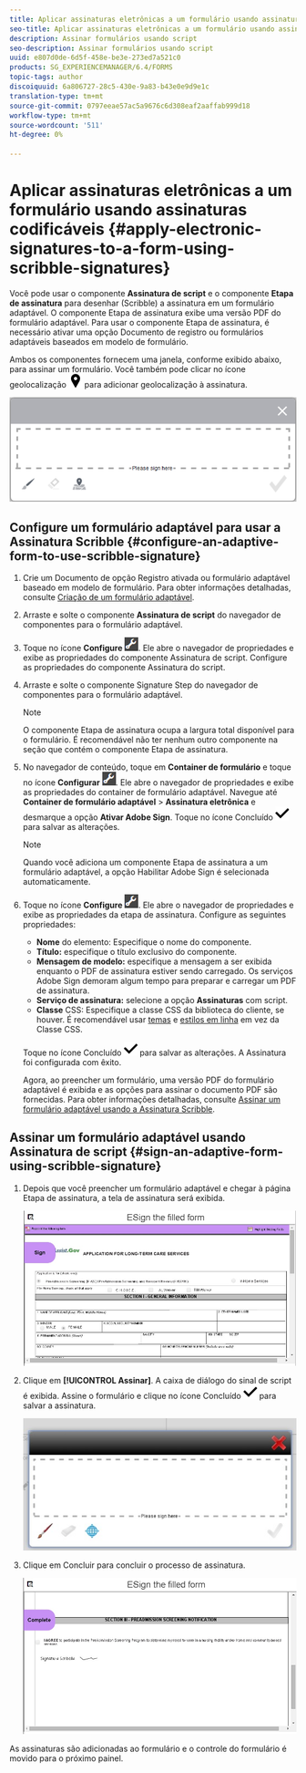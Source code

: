 ```yaml
---
title: Aplicar assinaturas eletrônicas a um formulário usando assinaturas rabiscadas
seo-title: Aplicar assinaturas eletrônicas a um formulário usando assinaturas rabiscadas
description: Assinar formulários usando script
seo-description: Assinar formulários usando script
uuid: e807d0de-6d5f-458e-be3e-273ed7a521c0
products: SG_EXPERIENCEMANAGER/6.4/FORMS
topic-tags: author
discoiquuid: 6a806727-28c5-430e-9a83-b43e0e9d9e1c
translation-type: tm+mt
source-git-commit: 0797eeae57ac5a9676c6d308eaf2aaffab999d18
workflow-type: tm+mt
source-wordcount: '511'
ht-degree: 0%

---
```



# Aplicar assinaturas eletrônicas a um formulário usando assinaturas codificáveis {#apply-electronic-signatures-to-a-form-using-scribble-signatures}

Você pode usar o componente **Assinatura de script** e o componente **Etapa de assinatura** para desenhar (Scribble) a assinatura em um formulário adaptável. O componente Etapa de assinatura exibe uma versão PDF do formulário adaptável. Para usar o componente Etapa de assinatura, é necessário ativar uma opção Documento de registro ou formulários adaptáveis baseados em modelo de formulário.

Ambos os componentes fornecem uma janela, conforme exibido abaixo, para assinar um formulário. Você também pode clicar no ícone geolocalização ![aem_6_3_geolocation](assets/aem_6_3_geolocation.png) para adicionar geolocalização à assinatura.

![Caixa de diálogo de sinal de rabisco](assets/scribble-signature.png)

## Configure um formulário adaptável para usar a Assinatura Scribble {#configure-an-adaptive-form-to-use-scribble-signature}

1. Crie um Documento de opção Registro ativada ou formulário adaptável baseado em modelo de formulário. Para obter informações detalhadas, consulte [Criação de um formulário adaptável](/help/forms/using/creating-adaptive-form.md).
1. Arraste e solte o componente **Assinatura de script** do navegador de componentes para o formulário adaptável.
1. Toque no ícone **Configure** ![configure](assets/configure.png). Ele abre o navegador de propriedades e exibe as propriedades do componente Assinatura de script. Configure as propriedades do componente Assinatura do script.
1. Arraste e solte o componente Signature Step do navegador de componentes para o formulário adaptável.

   >[!NOTE]
   >
   >O componente Etapa de assinatura ocupa a largura total disponível para o formulário. É recomendável não ter nenhum outro componente na seção que contém o componente Etapa de assinatura.

1. No navegador de conteúdo, toque em **Container de formulário** e toque no ícone **Configurar** ![configurar](assets/configure.png). Ele abre o navegador de propriedades e exibe as propriedades do container de formulário adaptável. Navegue até **Container de formulário adaptável** > **Assinatura eletrônica** e desmarque a opção **Ativar Adobe Sign**. Toque no ícone Concluído ![aem_6_3_forms_save](assets/aem_6_3_forms_save.png) para salvar as alterações.

   >[!NOTE]
   >
   >Quando você adiciona um componente Etapa de assinatura a um formulário adaptável, a opção Habilitar Adobe Sign é selecionada automaticamente.

1. Toque no ícone **Configure** ![configure](assets/configure.png). Ele abre o navegador de propriedades e exibe as propriedades da etapa de assinatura. Configure as seguintes propriedades:

   * **Nome** do elemento: Especifique o nome do componente.
   * **Título:** especifique o título exclusivo do componente.
   * **Mensagem de modelo:** especifique a mensagem a ser exibida enquanto o PDF de assinatura estiver sendo carregado. Os serviços Adobe Sign demoram algum tempo para preparar e carregar um PDF de assinatura.
   * **Serviço de assinatura:** selecione a opção  **Assinaturas** com script.
   * **Classe** CSS: Especifique a classe CSS da biblioteca do cliente, se houver. É recomendável usar [temas](/help/forms/using/themes.md) e [estilos em linha](/help/forms/using/inline-style-adaptive-forms.md) em vez da Classe CSS.

   Toque no ícone Concluído ![aem_6_3_forms_save](assets/aem_6_3_forms_save.png) para salvar as alterações. A Assinatura foi configurada com êxito.

   Agora, ao preencher um formulário, uma versão PDF do formulário adaptável é exibida e as opções para assinar o documento PDF são fornecidas. Para obter informações detalhadas, consulte [Assinar um formulário adaptável usando a Assinatura Scribble](/help/forms/using/signing-forms-using-scribble.md#p-sign-an-adaptive-form-using-scribble-signature-p).

## Assinar um formulário adaptável usando Assinatura de script {#sign-an-adaptive-form-using-scribble-signature}

1. Depois que você preencher um formulário adaptável e chegar à página Etapa de assinatura, a tela de assinatura será exibida.

   ![Tela de assinatura para a página do EchoSign](assets/esignscribblesign.jpg)

1. Clique em **[!UICONTROL Assinar]**. A caixa de diálogo do sinal de script é exibida. Assine o formulário e clique no ícone Concluído ![aem_6_3_forms_save](assets/aem_6_3_forms_save.png) para salvar a assinatura.

   ![Caixa de diálogo de sinal de rabisco](assets/scribblewidget.jpg)

1. Clique em Concluir para concluir o processo de assinatura.

   ![Concluir o processo de assinatura](assets/scribblecomplete.jpg)

As assinaturas são adicionadas ao formulário e o controle do formulário é movido para o próximo painel.


